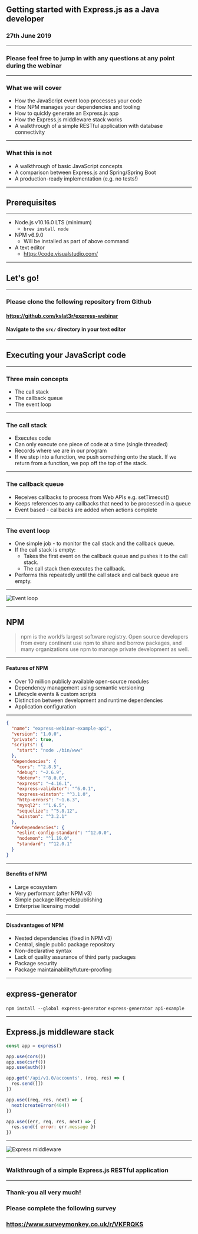 ## Getting started with Express.js as a Java developer

### 27th June 2019

---

### Please feel free to jump in with any questions at any point during the webinar

---

### What we will cover

* How the JavaScript event loop processes your code
* How NPM manages your dependencies and tooling
* How to quickly generate an Express.js app
* How the Express.js middleware stack works
* A walkthrough of a simple RESTful application with database connectivity

---

### What this is not

* A walkthrough of basic JavaScript concepts
* A comparison between Express.js and Spring/Spring Boot
* A production-ready implementation (e.g. no tests!)

---

## Prerequisites

---

* Node.js v10.16.0 LTS (minimum)
  * `brew install node`
* NPM v6.9.0
  * Will be installed as part of above command
* A text editor
  * https://code.visualstudio.com/

---

## Let's go!

---

### Please clone the following repository from Github

#### https://github.com/kslat3r/express-webinar
#### Navigate to the `src/` directory in your text editor

---

## Executing your JavaScript code

---

### Three main concepts

* The call stack
* The callback queue
* The event loop

---

### The call stack

* Executes code
* Can only execute one piece of code at a time (single threaded)
* Records where we are in our program
* If we step into a function, we push something onto the stack. If we return from a function, we pop off the top of the stack.

---

### The callback queue

* Receives callbacks to process from Web APIs e.g. setTimeout()
* Keeps references to any callbacks that need to be processed in a queue
* Event based - callbacks are added when actions complete

---

### The event loop

* One simple job - to monitor the call stack and the callback queue.
* If the call stack is empty:
  * Takes the first event on the callback queue and pushes it to the call stack.
  * The call stack then executes the callback.
* Performs this repeatedly until the call stack and callback queue are empty.

---

![Event loop](https://github.com/kslat3r/express-webinar/raw/master/deck/assets/image/eventloop.png)

---

## NPM

> npm is the world’s largest software registry. Open source developers from every continent use npm to share and borrow packages, and many organizations use npm to manage private development as well.

---

#### Features of NPM

* Over 10 million publicly available open-source modules
* Dependency management using semantic versioning
* Lifecycle events & custom scripts
* Distinction between development and runtime dependencies
* Application configuration

---

```json
{
  "name": "express-webinar-example-api",
  "version": "1.0.0",
  "private": true,
  "scripts": {
    "start": "node ./bin/www"
  },
  "dependencies": {
    "cors": "^2.8.5",
    "debug": "~2.6.9",
    "dotenv": "^8.0.0",
    "express": "~4.16.1",
    "express-validator": "^6.0.1",
    "express-winston": "^3.1.0",
    "http-errors": "~1.6.3",
    "mysql2": "^1.6.5",
    "sequelize": "^5.8.12",
    "winston": "^3.2.1"
  },
  "devDependencies": {
    "eslint-config-standard": "^12.0.0",
    "nodemon": "^1.19.0",
    "standard": "^12.0.1"
  }
}
```

---

#### Benefits of NPM

* Large ecosystem
* Very performant (after NPM v3)
* Simple package lifecycle/publishing
* Enterprise licensing model

---

#### Disadvantages of NPM

* Nested dependencies (fixed in NPM v3)
* Central, single public package repository
* Non-declarative syntax
* Lack of quality assurance of third party packages
* Package security
* Package maintainability/future-proofing

---

## express-generator

`npm install --global express-generator`
`express-generator api-example`

---

## Express.js middleware stack

```javascript
const app = express()

app.use(cors())
app.use(csrf())
app.use(auth())

app.get('/api/v1.0/accounts', (req, res) => {
  res.send([])
})

app.use((req, res, next) => {
  next(createError(404))
})

app.use((err, req, res, next) => {
  res.send({ error: err.message })
})
```

---

![Express middleware](https://github.com/kslat3r/express-webinar/raw/master/deck/assets/image/expressmiddleware.png)

---

### Walkthrough of a simple Express.js RESTful application

---

### Thank-you all very much!

### Please complete the following survey

### https://www.surveymonkey.co.uk/r/VKFRQKS